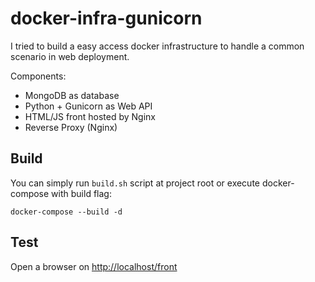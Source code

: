 # docker-infra-gunicorn

I tried to build a easy access docker infrastructure to handle a common scenario in web deployment.

Components:
- MongoDB as database
- Python + Gunicorn as Web API
- HTML/JS front hosted by Nginx
- Reverse Proxy (Nginx)


## Build

You can simply run `build.sh` script at project root or execute docker-compose with build flag:

```
docker-compose --build -d
```

## Test

Open a browser on [http://localhost/front](http://localhost/front)
